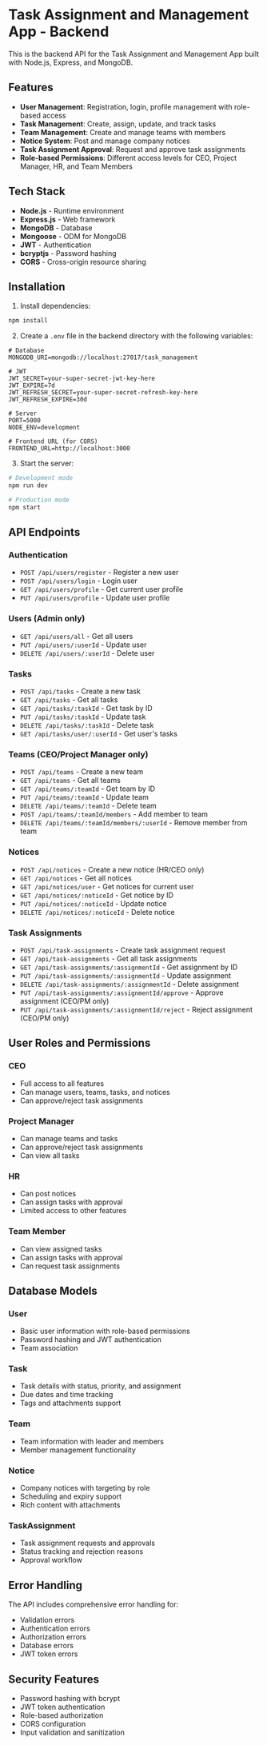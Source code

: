 # Task Assignment and Management App - Backend

This is the backend API for the Task Assignment and Management App built with Node.js, Express, and MongoDB.

## Features

- **User Management**: Registration, login, profile management with role-based access
- **Task Management**: Create, assign, update, and track tasks
- **Team Management**: Create and manage teams with members
- **Notice System**: Post and manage company notices
- **Task Assignment Approval**: Request and approve task assignments
- **Role-based Permissions**: Different access levels for CEO, Project Manager, HR, and Team Members

## Tech Stack

- **Node.js** - Runtime environment
- **Express.js** - Web framework
- **MongoDB** - Database
- **Mongoose** - ODM for MongoDB
- **JWT** - Authentication
- **bcryptjs** - Password hashing
- **CORS** - Cross-origin resource sharing

## Installation

1. Install dependencies:
```bash
npm install
```

2. Create a `.env` file in the backend directory with the following variables:
```env
# Database
MONGODB_URI=mongodb://localhost:27017/task_management

# JWT
JWT_SECRET=your-super-secret-jwt-key-here
JWT_EXPIRE=7d
JWT_REFRESH_SECRET=your-super-secret-refresh-key-here
JWT_REFRESH_EXPIRE=30d

# Server
PORT=5000
NODE_ENV=development

# Frontend URL (for CORS)
FRONTEND_URL=http://localhost:3000
```

3. Start the server:
```bash
# Development mode
npm run dev

# Production mode
npm start
```

## API Endpoints

### Authentication
- `POST /api/users/register` - Register a new user
- `POST /api/users/login` - Login user
- `GET /api/users/profile` - Get current user profile
- `PUT /api/users/profile` - Update user profile

### Users (Admin only)
- `GET /api/users/all` - Get all users
- `PUT /api/users/:userId` - Update user
- `DELETE /api/users/:userId` - Delete user

### Tasks
- `POST /api/tasks` - Create a new task
- `GET /api/tasks` - Get all tasks
- `GET /api/tasks/:taskId` - Get task by ID
- `PUT /api/tasks/:taskId` - Update task
- `DELETE /api/tasks/:taskId` - Delete task
- `GET /api/tasks/user/:userId` - Get user's tasks

### Teams (CEO/Project Manager only)
- `POST /api/teams` - Create a new team
- `GET /api/teams` - Get all teams
- `GET /api/teams/:teamId` - Get team by ID
- `PUT /api/teams/:teamId` - Update team
- `DELETE /api/teams/:teamId` - Delete team
- `POST /api/teams/:teamId/members` - Add member to team
- `DELETE /api/teams/:teamId/members/:userId` - Remove member from team

### Notices
- `POST /api/notices` - Create a new notice (HR/CEO only)
- `GET /api/notices` - Get all notices
- `GET /api/notices/user` - Get notices for current user
- `GET /api/notices/:noticeId` - Get notice by ID
- `PUT /api/notices/:noticeId` - Update notice
- `DELETE /api/notices/:noticeId` - Delete notice

### Task Assignments
- `POST /api/task-assignments` - Create task assignment request
- `GET /api/task-assignments` - Get all task assignments
- `GET /api/task-assignments/:assignmentId` - Get assignment by ID
- `PUT /api/task-assignments/:assignmentId` - Update assignment
- `DELETE /api/task-assignments/:assignmentId` - Delete assignment
- `PUT /api/task-assignments/:assignmentId/approve` - Approve assignment (CEO/PM only)
- `PUT /api/task-assignments/:assignmentId/reject` - Reject assignment (CEO/PM only)

## User Roles and Permissions

### CEO
- Full access to all features
- Can manage users, teams, tasks, and notices
- Can approve/reject task assignments

### Project Manager
- Can manage teams and tasks
- Can approve/reject task assignments
- Can view all tasks

### HR
- Can post notices
- Can assign tasks with approval
- Limited access to other features

### Team Member
- Can view assigned tasks
- Can assign tasks with approval
- Can request task assignments

## Database Models

### User
- Basic user information with role-based permissions
- Password hashing and JWT authentication
- Team association

### Task
- Task details with status, priority, and assignment
- Due dates and time tracking
- Tags and attachments support

### Team
- Team information with leader and members
- Member management functionality

### Notice
- Company notices with targeting by role
- Scheduling and expiry support
- Rich content with attachments

### TaskAssignment
- Task assignment requests and approvals
- Status tracking and rejection reasons
- Approval workflow

## Error Handling

The API includes comprehensive error handling for:
- Validation errors
- Authentication errors
- Authorization errors
- Database errors
- JWT token errors

## Security Features

- Password hashing with bcrypt
- JWT token authentication
- Role-based authorization
- CORS configuration
- Input validation and sanitization
